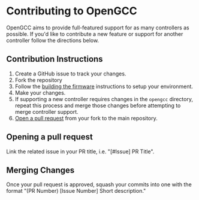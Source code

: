 # Contributing to OpenGCC
OpenGCC aims to provide full-featured support for as many controllers as possible. If you'd like to contribute a new feature or support for another controller follow the directions below.

## Contribution Instructions
1. Create a GitHub issue to track your changes.
2. Fork the repository
3. Follow the [building the firmware](README.md#building-the-firmware) instructions to setup your environment.
4. Make your changes.
5. If supporting a new controller requires changes in the `opengcc` directory, repeat this process and merge those changes before attempting to merge controller support.
6. [Open a pull request](#opening-a-pull-request) from your fork to the main repository.

## Opening a pull request
Link the related issue in your PR title, i.e. "[#Issue] PR Title".

## Merging Changes
Once your pull request is approved, squash your commits into one with the format "(PR Number) [Issue Number] Short description."
